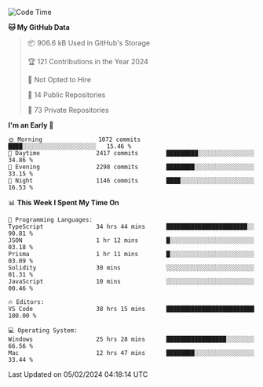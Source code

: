 <!--START_SECTION:waka-->
![Code Time](http://img.shields.io/badge/Code%20Time-5%2C207%20hrs%2013%20mins-blue)

**🐱 My GitHub Data** 

> 📦 906.6 kB Used in GitHub's Storage 
 > 
> 🏆 121 Contributions in the Year 2024
 > 
> 🚫 Not Opted to Hire
 > 
> 📜 14 Public Repositories 
 > 
> 🔑 73 Private Repositories 
 > 
**I'm an Early 🐤** 

```text
🌞 Morning                1072 commits        ████░░░░░░░░░░░░░░░░░░░░░   15.46 % 
🌆 Daytime                2417 commits        █████████░░░░░░░░░░░░░░░░   34.86 % 
🌃 Evening                2298 commits        ████████░░░░░░░░░░░░░░░░░   33.15 % 
🌙 Night                  1146 commits        ████░░░░░░░░░░░░░░░░░░░░░   16.53 % 
```


📊 **This Week I Spent My Time On** 

```text
💬 Programming Languages: 
TypeScript               34 hrs 44 mins      ███████████████████████░░   90.81 % 
JSON                     1 hr 12 mins        █░░░░░░░░░░░░░░░░░░░░░░░░   03.18 % 
Prisma                   1 hr 11 mins        █░░░░░░░░░░░░░░░░░░░░░░░░   03.09 % 
Solidity                 30 mins             ░░░░░░░░░░░░░░░░░░░░░░░░░   01.31 % 
JavaScript               10 mins             ░░░░░░░░░░░░░░░░░░░░░░░░░   00.46 % 

🔥 Editors: 
VS Code                  38 hrs 15 mins      █████████████████████████   100.00 % 

💻 Operating System: 
Windows                  25 hrs 28 mins      █████████████████░░░░░░░░   66.56 % 
Mac                      12 hrs 47 mins      ████████░░░░░░░░░░░░░░░░░   33.44 % 
```


 Last Updated on 05/02/2024 04:18:14 UTC
<!--END_SECTION:waka-->


